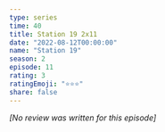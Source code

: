 ```yaml
---
type: series
time: 40
title: Station 19 2x11
date: "2022-08-12T00:00:00"
name: "Station 19"
season: 2
episode: 11
rating: 3
ratingEmoji: "⭐️⭐️⭐️"
share: false
---
```


_[No review was written for this episode]_
